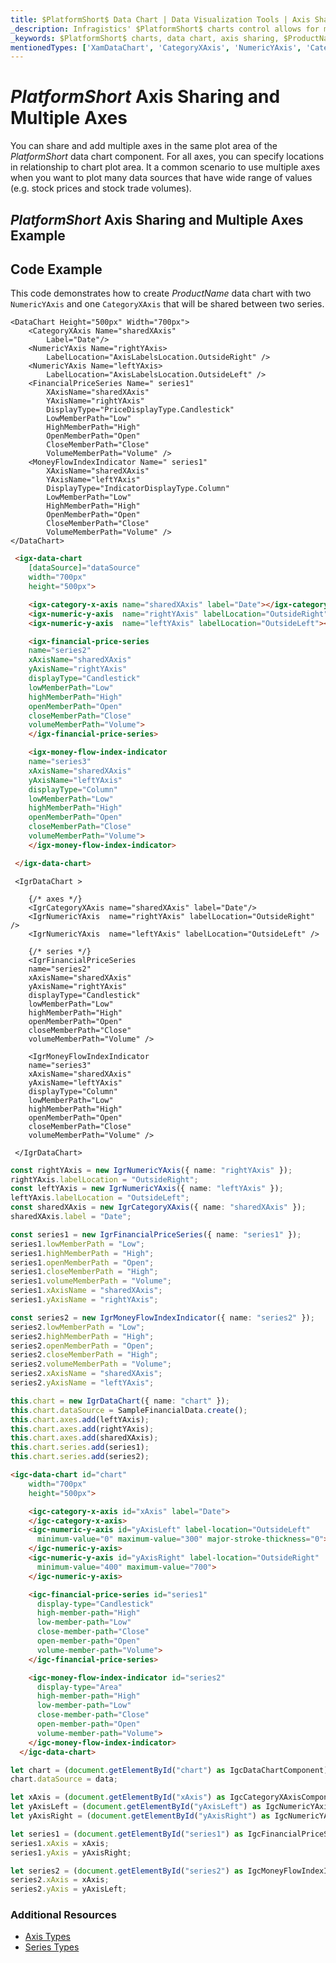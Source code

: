 ```yaml
---
title: $PlatformShort$ Data Chart | Data Visualization Tools | Axis Sharing | Infragistics
_description: Infragistics' $PlatformShort$ charts control allows for multiple axes to be displayed in the same plot area. Create a $ProductName$ graph with multiple axis!
_keywords: $PlatformShort$ charts, data chart, axis sharing, $ProductName$, Infragistics, multiple axes
mentionedTypes: ['XamDataChart', 'CategoryXAxis', 'NumericYAxis', 'CategoryDateTimeXAxis']
---
```

# $PlatformShort$ Axis Sharing and Multiple Axes

 You can share and add multiple axes in the same plot area of the $PlatformShort$ data chart component. For all axes, you can specify locations in relationship to chart plot area. It a common scenario to use multiple axes when you want to plot many data sources that have wide range of values (e.g. stock prices and stock trade volumes).

## $PlatformShort$ Axis Sharing and Multiple Axes Example


<code-view style="height: 450px" 
           data-demos-base-url="{environment:dvDemosBaseUrl}" 
           iframe-src="{environment:dvDemosBaseUrl}/charts/data-chart-axis-sharing" alt="$PlatformShort$ Axis Sharing and Multiple Axes Example">
</code-view>


<div class="divider--half"></div>


## Code Example
This code demonstrates how to create $ProductName$ data chart with two `NumericYAxis` and one `CategoryXAxis` that will be shared between two series.

```razor
<DataChart Height="500px" Width="700px">
    <CategoryXAxis Name="sharedXAxis"
        Label="Date"/>
    <NumericYAxis Name="rightYAxis>
        LabelLocation="AxisLabelsLocation.OutsideRight" />
    <NumericYAxis Name="leftYAxis>
        LabelLocation="AxisLabelsLocation.OutsideLeft" />
    <FinancialPriceSeries Name=" series1"
        XAxisName="sharedXAxis"
        YAxisName="rightYAxis"
        DisplayType="PriceDisplayType.Candlestick"
        LowMemberPath="Low"
        HighMemberPath="High"
        OpenMemberPath="Open"
        CloseMemberPath="Close"
        VolumeMemberPath="Volume" />
    <MoneyFlowIndexIndicator Name=" series1"
        XAxisName="sharedXAxis"
        YAxisName="leftYAxis"
        DisplayType="IndicatorDisplayType.Column"
        LowMemberPath="Low"
        HighMemberPath="High"
        OpenMemberPath="Open"
        CloseMemberPath="Close"
        VolumeMemberPath="Volume" />
</DataChart>
```

```html
 <igx-data-chart
    [dataSource]="dataSource"
    width="700px"
    height="500px">

    <igx-category-x-axis name="sharedXAxis" label="Date"></igx-category-x-axis>
    <igx-numeric-y-axis  name="rightYAxis" labelLocation="OutsideRight"></igx-numeric-y-axis>
    <igx-numeric-y-axis  name="leftYAxis" labelLocation="OutsideLeft"></igx-numeric-y-axis>

    <igx-financial-price-series
    name="series2"
    xAxisName="sharedXAxis"
    yAxisName="rightYAxis"
    displayType="Candlestick"
    lowMemberPath="Low"
    highMemberPath="High"
    openMemberPath="Open"
    closeMemberPath="Close"
    volumeMemberPath="Volume">
    </igx-financial-price-series>

    <igx-money-flow-index-indicator
    name="series3"
    xAxisName="sharedXAxis"
    yAxisName="leftYAxis"
    displayType="Column"
    lowMemberPath="Low"
    highMemberPath="High"
    openMemberPath="Open"
    closeMemberPath="Close"
    volumeMemberPath="Volume">
    </igx-money-flow-index-indicator>

 </igx-data-chart>
```

```tsx
 <IgrDataChart >

    {/* axes */}
    <IgrCategoryXAxis name="sharedXAxis" label="Date"/>
    <IgrNumericYAxis  name="rightYAxis" labelLocation="OutsideRight" />
    <IgrNumericYAxis  name="leftYAxis" labelLocation="OutsideLeft" />

    {/* series */}
    <IgrFinancialPriceSeries
    name="series2"
    xAxisName="sharedXAxis"
    yAxisName="rightYAxis"
    displayType="Candlestick"
    lowMemberPath="Low"
    highMemberPath="High"
    openMemberPath="Open"
    closeMemberPath="Close"
    volumeMemberPath="Volume" />

    <IgrMoneyFlowIndexIndicator
    name="series3"
    xAxisName="sharedXAxis"
    yAxisName="leftYAxis"
    displayType="Column"
    lowMemberPath="Low"
    highMemberPath="High"
    openMemberPath="Open"
    closeMemberPath="Close"
    volumeMemberPath="Volume" />

 </IgrDataChart>
```

```ts
const rightYAxis = new IgrNumericYAxis({ name: "rightYAxis" });
rightYAxis.labelLocation = "OutsideRight";
const leftYAxis = new IgrNumericYAxis({ name: "leftYAxis" });
leftYAxis.labelLocation = "OutsideLeft";
const sharedXAxis = new IgrCategoryXAxis({ name: "sharedXAxis" });
sharedXAxis.label = "Date";

const series1 = new IgrFinancialPriceSeries({ name: "series1" });
series1.lowMemberPath = "Low";
series1.highMemberPath = "High";
series1.openMemberPath = "Open";
series1.closeMemberPath = "High";
series1.volumeMemberPath = "Volume";
series1.xAxisName = "sharedXAxis";
series1.yAxisName = "rightYAxis";

const series2 = new IgrMoneyFlowIndexIndicator({ name: "series2" });
series2.lowMemberPath = "Low";
series2.highMemberPath = "High";
series2.openMemberPath = "Open";
series2.closeMemberPath = "High";
series2.volumeMemberPath = "Volume";
series2.xAxisName = "sharedXAxis";
series2.yAxisName = "leftYAxis";

this.chart = new IgrDataChart({ name: "chart" });
this.chart.dataSource = SampleFinancialData.create();
this.chart.axes.add(leftYAxis);
this.chart.axes.add(rightYAxis);
this.chart.axes.add(sharedXAxis);
this.chart.series.add(series1);
this.chart.series.add(series2);
```

```html
<igc-data-chart id="chart"
    width="700px"
    height="500px">

    <igc-category-x-axis id="xAxis" label="Date">
    </igc-category-x-axis>
    <igc-numeric-y-axis id="yAxisLeft" label-location="OutsideLeft"
      minimum-value="0" maximum-value="300" major-stroke-thickness="0">
    </igc-numeric-y-axis>
    <igc-numeric-y-axis id="yAxisRight" label-location="OutsideRight"
      minimum-value="400" maximum-value="700">
    </igc-numeric-y-axis>

    <igc-financial-price-series id="series1"
      display-type="Candlestick"
      high-member-path="High"
      low-member-path="Low"
      close-member-path="Close"
      open-member-path="Open"
      volume-member-path="Volume">
    </igc-financial-price-series>

    <igc-money-flow-index-indicator id="series2"
      display-type="Area"
      high-member-path="High"
      low-member-path="Low"
      close-member-path="Close"
      open-member-path="Open"
      volume-member-path="Volume">
    </igc-money-flow-index-indicator>
  </igc-data-chart>
```

```ts
let chart = (document.getElementById("chart") as IgcDataChartComponent);
chart.dataSource = data;

let xAxis = (document.getElementById("xAxis") as IgcCategoryXAxisComponent);
let yAxisLeft = (document.getElementById("yAxisLeft") as IgcNumericYAxisComponent);
let yAxisRight = (document.getElementById("yAxisRight") as IgcNumericYAxisComponent);

let series1 = (document.getElementById("series1") as IgcFinancialPriceSeriesComponent);
series1.xAxis = xAxis;
series1.yAxis = yAxisRight;

let series2 = (document.getElementById("series2") as IgcMoneyFlowIndexIndicatorComponent);
series2.xAxis = xAxis;
series2.yAxis = yAxisLeft;
```

### Additional Resources

- [Axis Types](data-chart-axis-types.md)
- [Series Types](data-chart-series-types.md)



